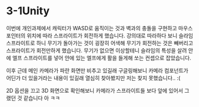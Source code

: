 # 3-1Unity


이번에 개인과제에서 캐릭터가 WASD로 움직이는 것과 벽과의 충돌을 구현하고 마우스 포인터의 위치에 따라 스프라이트가 회전하게 했습니다.
강의대로 따라하다 보니 슬라임 스프라이트로 하니 무기가 돌아가는 것이 굉장히 어색해 무기가 회전하는 것은 빼버리고 스프라이트가 회전만하게 했습니다.
무기가 없으면 이상할테니 슬라임의 특성을 살려 안에 엘프 스프라이트를 넣어 안에 있는 엘프에게 활을 들게해 쏘는 컨셉으로 잡았습니다.

이후 근데 메인 카메라가 파란 화면만 비추고 있길래 구글링해보니 카메라 컴포넌트가 어딘가 더 있을거라는 내용이 있길래 열심히 찾아봤지만 저는 찾지 못했습니다.. :(


2D 옵션을 끄고 3D 화면으로 확인해보니 카메라가 스프라이트들 보다 앞에 있어서 그랬던 것 같습니다 아 ㅋㅋ
 
